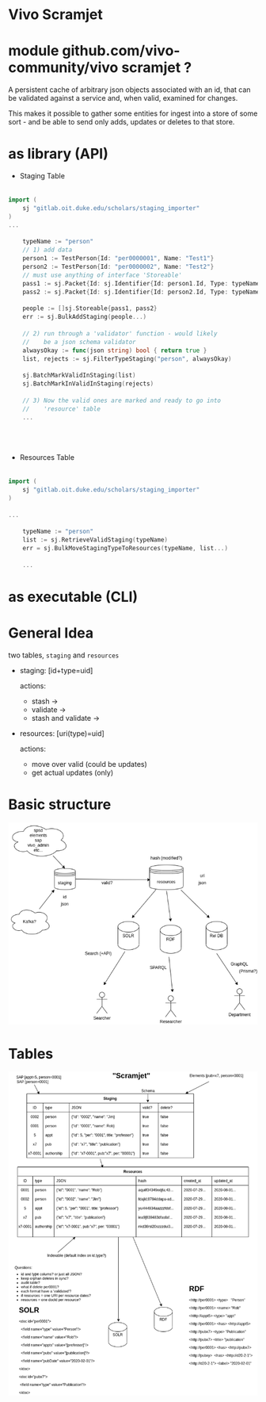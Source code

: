 # Vivo Scramjet

# module github.com/vivo-community/vivo scramjet ?

A persistent cache of arbitrary json objects associated with 
an id, that can be validated against a service and, when valid,
examined for changes.

This makes it possible to gather some entities for ingest into
a store of some sort - and be able to send only adds, updates or
deletes to that store.

# as library (API)

* Staging Table

```go

import (
	sj "gitlab.oit.duke.edu/scholars/staging_importer"
)
...

	typeName := "person"
    // 1) add data
	person1 := TestPerson{Id: "per0000001", Name: "Test1"}
	person2 := TestPerson{Id: "per0000002", Name: "Test2"}
	// must use anything of interface 'Storeable'
	pass1 := sj.Packet{Id: sj.Identifier{Id: person1.Id, Type: typeName}, Obj: person1}
	pass2 := sj.Packet{Id: sj.Identifier{Id: person2.Id, Type: typeName}, Obj: person2}

	people := []sj.Storeable{pass1, pass2}
	err := sj.BulkAddStaging(people...)

    // 2) run through a 'validator' function - would likely
    //    be a json schema validator
	alwaysOkay := func(json string) bool { return true }
	list, rejects := sj.FilterTypeStaging("person", alwaysOkay)

    sj.BatchMarkValidInStaging(list)
    sj.BatchMarkInValidInStaging(rejects)

    // 3) Now the valid ones are marked and ready to go into
    //    'resource' table
    ...


    
```

* Resources Table

```go

import (
	sj "gitlab.oit.duke.edu/scholars/staging_importer"
)

...

	typeName := "person"
	list := sj.RetrieveValidStaging(typeName)
	err = sj.BulkMoveStagingTypeToResources(typeName, list...)

    ...

```

# as executable (CLI)


# General Idea

two tables, `staging` and `resources`

* staging: [id+type=uid]

  actions:
  * stash ->
  * validate -> 
  * stash and validate ->

* resources: [uri(type)=uid]

  actions:
  * move over valid (could be updates)
  * get actual updates (only)


# Basic structure
![image of basic structure](docs/ScramjetBasic.png "A diagram of basic ideas")


# Tables
![image of tables](docs/ScramjetTables.png "A diagram of table structure")